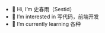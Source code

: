 - 👋 Hi, I’m 史春雨（Sestid）
- 👀 I’m interested in 写代码，前端开发
- 🌱 I’m currently learning 各种

<!---
Sestid/Sestid is a ✨ special ✨ repository because its `README.md` (this file) appears on your GitHub profile.
You can click the Preview link to take a look at your changes.
--->
